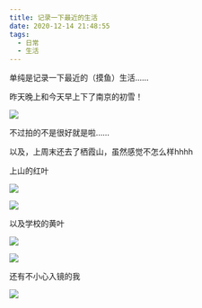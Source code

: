 ```yaml
---
title: 记录一下最近的生活
date: 2020-12-14 21:48:55
tags:
  - 日常
  - 生活
---
```


单纯是记录一下最近的（摸鱼）生活……

<!--more-->

昨天晚上和今天早上下了南京的初雪！

![](https://franktian-blog.oss-cn-beijing.aliyuncs.com/img/南京的初雪.jpg)

不过拍的不是很好就是啦……

以及，上周末还去了栖霞山，虽然感觉不怎么样hhhh

上山的红叶

![](https://franktian-blog.oss-cn-beijing.aliyuncs.com/img/栖霞山的红叶.jpg)

![](https://franktian-blog.oss-cn-beijing.aliyuncs.com/img/栖霞山的红叶2.jpg)

以及学校的黄叶

![](https://franktian-blog.oss-cn-beijing.aliyuncs.com/img/学校的黄叶.jpg)

![](https://franktian-blog.oss-cn-beijing.aliyuncs.com/img/南园教学楼.jpg)

还有不小心入镜的我

![](https://franktian-blog.oss-cn-beijing.aliyuncs.com/img/不小心入镜的我.jpg)
